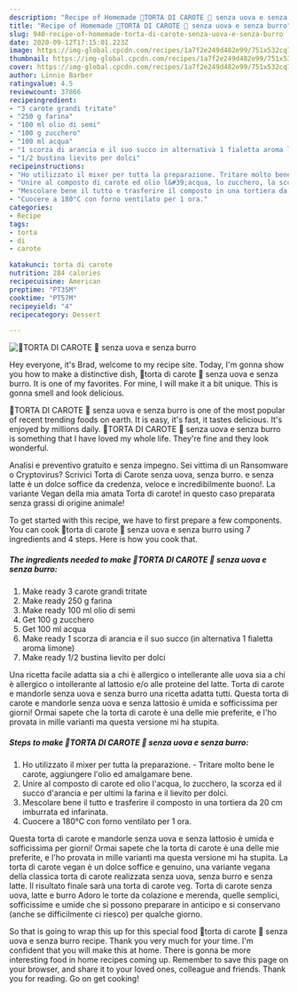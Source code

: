 ```yaml
---
description: "Recipe of Homemade 🥕TORTA DI CAROTE 🥕 senza uova e senza burro"
title: "Recipe of Homemade 🥕TORTA DI CAROTE 🥕 senza uova e senza burro"
slug: 940-recipe-of-homemade-torta-di-carote-senza-uova-e-senza-burro
date: 2020-09-12T17:15:01.223Z
image: https://img-global.cpcdn.com/recipes/1a7f2e249d482e99/751x532cq70/🥕torta-di-carote-🥕-senza-uova-e-senza-burro-recipe-main-photo.jpg
thumbnail: https://img-global.cpcdn.com/recipes/1a7f2e249d482e99/751x532cq70/🥕torta-di-carote-🥕-senza-uova-e-senza-burro-recipe-main-photo.jpg
cover: https://img-global.cpcdn.com/recipes/1a7f2e249d482e99/751x532cq70/🥕torta-di-carote-🥕-senza-uova-e-senza-burro-recipe-main-photo.jpg
author: Linnie Barber
ratingvalue: 4.5
reviewcount: 37866
recipeingredient:
- "3 carote grandi tritate"
- "250 g farina"
- "100 ml olio di semi"
- "100 g zucchero"
- "100 ml acqua"
- "1 scorza di arancia e il suo succo in alternativa 1 fialetta aroma limone"
- "1/2 bustina lievito per dolci"
recipeinstructions:
- "Ho utilizzato il mixer per tutta la preparazione. Tritare molto bene le carote, aggiungere l&#39;olio ed amalgamare bene."
- "Unire al composto di carote ed olio l&#39;acqua, lo zucchero, la scorza ed il succo d&#39;arancia e per ultimi la farina e il lievito per dolci."
- "Mescolare bene il tutto e trasferire il composto in una tortiera da 20 cm imburrata ed infarinata."
- "Cuocere a 180°C con forno ventilato per 1 ora."
categories:
- Recipe
tags:
- torta
- di
- carote

katakunci: torta di carote 
nutrition: 284 calories
recipecuisine: American
preptime: "PT35M"
cooktime: "PT57M"
recipeyield: "4"
recipecategory: Dessert

---
```



![🥕TORTA DI CAROTE 🥕 senza uova e senza burro](https://img-global.cpcdn.com/recipes/1a7f2e249d482e99/751x532cq70/🥕torta-di-carote-🥕-senza-uova-e-senza-burro-recipe-main-photo.jpg)

Hey everyone, it's Brad, welcome to my recipe site. Today, I'm gonna show you how to make a distinctive dish, 🥕torta di carote 🥕 senza uova e senza burro. It is one of my favorites. For mine, I will make it a bit unique. This is gonna smell and look delicious.

🥕TORTA DI CAROTE 🥕 senza uova e senza burro is one of the most popular of recent trending foods on earth. It is easy, it's fast, it tastes delicious. It's enjoyed by millions daily. 🥕TORTA DI CAROTE 🥕 senza uova e senza burro is something that I have loved my whole life. They're fine and they look wonderful.

Analisi e preventivo gratuito e senza impegno. Sei vittima di un Ransomware o Cryptovirus? Scrivici Torta di Carote senza uova, senza burro. e senza latte è un dolce soffice da credenza, veloce e incredibilmente buono!. La variante Vegan della mia amata Torta di carote! in questo caso preparata senza grassi di origine animale!


To get started with this recipe, we have to first prepare a few components. You can cook 🥕torta di carote 🥕 senza uova e senza burro using 7 ingredients and 4 steps. Here is how you cook that.

<!--inarticleads1-->

##### The ingredients needed to make 🥕TORTA DI CAROTE 🥕 senza uova e senza burro:

1. Make ready 3 carote grandi tritate
1. Make ready 250 g farina
1. Make ready 100 ml olio di semi
1. Get 100 g zucchero
1. Get 100 ml acqua
1. Make ready 1 scorza di arancia e il suo succo (in alternativa 1 fialetta aroma limone)
1. Make ready 1/2 bustina lievito per dolci


Una ricetta facile adatta sia a chi è allergico o intellerante alle uova sia a chi è allergico o intollerante al lattosio e/o alle proteine del latte. Torta di carote e mandorle senza uova e senza burro una ricetta adatta tutti. Questa torta di carote e mandorle senza uova e senza lattosio è umida e sofficissima per giorni! Ormai sapete che la torta di carote è una delle mie preferite, e l&#39;ho provata in mille varianti ma questa versione mi ha stupita. 

<!--inarticleads2-->

##### Steps to make 🥕TORTA DI CAROTE 🥕 senza uova e senza burro:

1. Ho utilizzato il mixer per tutta la preparazione. - Tritare molto bene le carote, aggiungere l&#39;olio ed amalgamare bene.
1. Unire al composto di carote ed olio l&#39;acqua, lo zucchero, la scorza ed il succo d&#39;arancia e per ultimi la farina e il lievito per dolci.
1. Mescolare bene il tutto e trasferire il composto in una tortiera da 20 cm imburrata ed infarinata.
1. Cuocere a 180°C con forno ventilato per 1 ora.


Questa torta di carote e mandorle senza uova e senza lattosio è umida e sofficissima per giorni! Ormai sapete che la torta di carote è una delle mie preferite, e l&#39;ho provata in mille varianti ma questa versione mi ha stupita. La torta di carote vegan è un dolce soffice e genuino, una variante vegana della classica torta di carote realizzata senza uova, senza burro e senza latte. Il risultato finale sarà una torta di carote veg. Torta di carote senza uova, latte e burro Adoro le torte da colazione e merenda, quelle semplici, sofficissime e umide che si possono preparare in anticipo e si conservano (anche se difficilmente ci riesco) per qualche giorno. 

So that is going to wrap this up for this special food 🥕torta di carote 🥕 senza uova e senza burro recipe. Thank you very much for your time. I'm confident that you will make this at home. There is gonna be more interesting food in home recipes coming up. Remember to save this page on your browser, and share it to your loved ones, colleague and friends. Thank you for reading. Go on get cooking!
